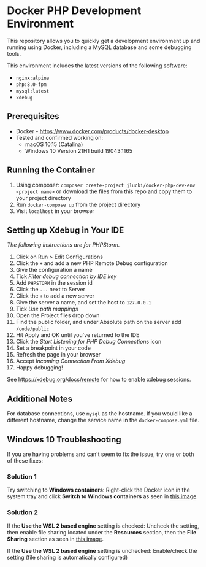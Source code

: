 
# Docker PHP Development Environment

This repository allows you to quickly get a development environment up and running using Docker, including a MySQL database and some debugging tools.

This environment includes the latest versions of the following software:

- `nginx:alpine`
- `php:8.0-fpm`
- `mysql:latest`
- `xdebug`

## Prerequisites

 - Docker - https://www.docker.com/products/docker-desktop
 - Tested and confirmed working on:
	 - macOS 10.15 (Catalina)
	 - Windows 10 Version 21H1 build 19043.1165

## Running the Container

1. Using composer: `composer create-project jlucki/docker-php-dev-env <project name>` or download the files from this repo and copy them to your project directory
3. Run `docker-compose up` from the project directory
4. Visit `localhost` in your browser

## Setting up Xdebug in Your IDE

_The following instructions are for PHPStorm._

1. Click on Run > Edit Configurations
2. Click the `+` and add a new PHP Remote Debug configuration
3. Give the configuration a name
4. Tick _Filter debug connection by IDE key_
5. Add `PHPSTORM` in the session id
6. Click the `...` next to Server
7. Click the `+` to add a new server
8. Give the server a name, and set the host to `127.0.0.1`
9. Tick _Use path mappings_
10. Open the Project files drop down
11. Find the public folder, and under Absolute path on the server add `/code/public`
12. Hit Apply and OK until you've returned to the IDE
13. Click the _Start Listening for PHP Debug Connections_ icon
14. Set a breakpoint in your code
15. Refresh the page in your browser
16. Accept _Incoming Connection From Xdebug_
17. Happy debugging!

See https://xdebug.org/docs/remote for how to enable xdebug sessions.

## Additional Notes

For database connections, use `mysql` as the hostname. If you would like a different hostname, change the service name in the `docker-compose.yml` file.

## Windows 10 Troubleshooting

If you are having problems and can't seem to fix the issue, try one or both of these fixes:

### Solution 1
Try switching to **Windows containers**:
Right-click the Docker icon in the system tray and click **Switch to Windows containers** as seen in [this image](https://i.imgur.com/enYmIPH.png)

### Solution 2
If the **Use the WSL 2 based engine** setting is checked:
Uncheck the setting, then enable file sharing located under the **Resources** section, then the **File Sharing** section as seen in [this image](https://i.imgur.com/maub2Wh.png).

If the **Use the WSL 2 based engine** setting is unchecked:
Enable/check the setting (file sharing is automatically configured)
